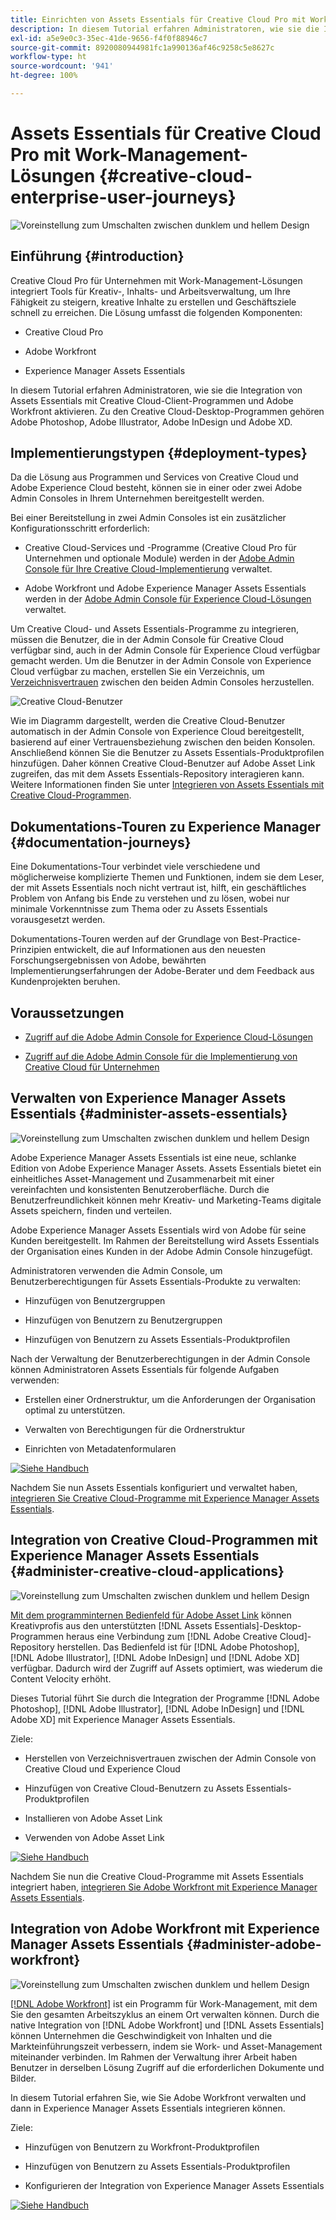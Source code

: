 ```yaml
---
title: Einrichten von Assets Essentials für Creative Cloud Pro mit Work-Management-Lösungen
description: In diesem Tutorial erfahren Administratoren, wie sie die Integration von Assets Essentials mit Creative Cloud-Client-Programmen und Adobe Workfront aktivieren. Zu den Creative Cloud-Desktop-Programmen gehören Adobe Photoshop, Adobe Illustrator, Adobe InDesign und Adobe XD.
exl-id: a5e9e0c3-35ec-41de-9656-f4f0f88946c7
source-git-commit: 8920080944981fc1a990136af46c9258c5e8627c
workflow-type: ht
source-wordcount: '941'
ht-degree: 100%

---
```


# Assets Essentials für Creative Cloud Pro mit Work-Management-Lösungen {#creative-cloud-enterprise-user-journeys}

![Voreinstellung zum Umschalten zwischen dunklem und hellem Design](assets/cce-next-banner-landing-page.png)

## Einführung {#introduction}

Creative Cloud Pro für Unternehmen mit Work-Management-Lösungen integriert Tools für Kreativ-, Inhalts- und Arbeitsverwaltung, um Ihre Fähigkeit zu steigern, kreative Inhalte zu erstellen und Geschäftsziele schnell zu erreichen. Die Lösung umfasst die folgenden Komponenten:

* Creative Cloud Pro

* Adobe Workfront

* Experience Manager Assets Essentials

In diesem Tutorial erfahren Administratoren, wie sie die Integration von Assets Essentials mit Creative Cloud-Client-Programmen und Adobe Workfront aktivieren. Zu den Creative Cloud-Desktop-Programmen gehören Adobe Photoshop, Adobe Illustrator, Adobe InDesign und Adobe XD.

## Implementierungstypen {#deployment-types}

Da die Lösung aus Programmen und Services von Creative Cloud und Adobe Experience Cloud besteht, können sie in einer oder zwei Adobe Admin Consoles in Ihrem Unternehmen bereitgestellt werden.

Bei einer Bereitstellung in zwei Admin Consoles ist ein zusätzlicher Konfigurationsschritt erforderlich:

* Creative Cloud-Services und -Programme (Creative Cloud Pro für Unternehmen und optionale Module) werden in der [Adobe Admin Console für Ihre Creative Cloud-Implementierung](https://helpx.adobe.com/de/enterprise/admin-guide.html) verwaltet.

* Adobe Workfront und Adobe Experience Manager Assets Essentials werden in der [Adobe Admin Console für Experience Cloud-Lösungen](https://experienceleague.adobe.com/docs/core-services/interface/administration/admin-getting-started.html?lang=de) verwaltet.

Um Creative Cloud- und Assets Essentials-Programme zu integrieren, müssen die Benutzer, die in der Admin Console für Creative Cloud verfügbar sind, auch in der Admin Console für Experience Cloud verfügbar gemacht werden. Um die Benutzer in der Admin Console von Experience Cloud verfügbar zu machen, erstellen Sie ein Verzeichnis, um [Verzeichnisvertrauen](https://helpx.adobe.com/de/enterprise/using/set-up-identity.html#directory-trusting) zwischen den beiden Admin Consoles herzustellen.

![Creative Cloud-Benutzer](assets/creative-cloud-users.svg)

Wie im Diagramm dargestellt, werden die Creative Cloud-Benutzer automatisch in der Admin Console von Experience Cloud bereitgestellt, basierend auf einer Vertrauensbeziehung zwischen den beiden Konsolen. Anschließend können Sie die Benutzer zu Assets Essentials-Produktprofilen hinzufügen. Daher können Creative Cloud-Benutzer auf Adobe Asset Link zugreifen, das mit dem Assets Essentials-Repository interagieren kann. Weitere Informationen finden Sie unter [Integrieren von Assets Essentials mit Creative Cloud-Programmen](integrate-with-creative-cloud.md).

## Dokumentations-Touren zu Experience Manager {#documentation-journeys}

Eine Dokumentations-Tour verbindet viele verschiedene und möglicherweise komplizierte Themen und Funktionen, indem sie dem Leser, der mit Assets Essentials noch nicht vertraut ist, hilft, ein geschäftliches Problem von Anfang bis Ende zu verstehen und zu lösen, wobei nur minimale Vorkenntnisse zum Thema oder zu Assets Essentials vorausgesetzt werden.

Dokumentations-Touren werden auf der Grundlage von Best-Practice-Prinzipien entwickelt, die auf Informationen aus den neuesten Forschungsergebnissen von Adobe, bewährten Implementierungserfahrungen der Adobe-Berater und dem Feedback aus Kundenprojekten beruhen.

## Voraussetzungen

* [Zugriff auf die Adobe Admin Console for Experience Cloud-Lösungen](https://experienceleague.adobe.com/docs/core-services/interface/administration/admin-getting-started.html?lang=de)

* [Zugriff auf die Adobe Admin Console für die Implementierung von Creative Cloud für Unternehmen](https://helpx.adobe.com/de/enterprise/admin-guide.html)

## Verwalten von Experience Manager Assets Essentials {#administer-assets-essentials}

![Voreinstellung zum Umschalten zwischen dunklem und hellem Design](assets/cce-assets.png)

Adobe Experience Manager Assets Essentials ist eine neue, schlanke Edition von Adobe Experience Manager Assets. Assets Essentials bietet ein einheitliches Asset-Management und Zusammenarbeit mit einer vereinfachten und konsistenten Benutzeroberfläche. Durch die Benutzerfreundlichkeit können mehr Kreativ- und Marketing-Teams digitale Assets speichern, finden und verteilen.

Adobe Experience Manager Assets Essentials wird von Adobe für seine Kunden bereitgestellt. Im Rahmen der Bereitstellung wird Assets Essentials der Organisation eines Kunden in der Adobe Admin Console hinzugefügt.

Administratoren verwenden die Admin Console, um Benutzerberechtigungen für Assets Essentials-Produkte zu verwalten:

* Hinzufügen von Benutzergruppen

* Hinzufügen von Benutzern zu Benutzergruppen

* Hinzufügen von Benutzern zu Assets Essentials-Produktprofilen

Nach der Verwaltung der Benutzerberechtigungen in der Admin Console können Administratoren Assets Essentials für folgende Aufgaben verwenden:

* Erstellen einer Ordnerstruktur, um die Anforderungen der Organisation optimal zu unterstützen.

* Verwalten von Berechtigungen für die Ordnerstruktur

* Einrichten von Metadatenformularen

[![Siehe Handbuch](https://helpx.adobe.com/content/dam/help/en/marketing-cloud/how-to/digital-foundation/_jcr_content/main-pars/image_1250343773/see-the-guide-sm.png)](deploy-administer.md)

Nachdem Sie nun Assets Essentials konfiguriert und verwaltet haben, [integrieren Sie Creative Cloud-Programme mit Experience Manager Assets Essentials](integrate-with-creative-cloud.md).

## Integration von Creative Cloud-Programmen mit Experience Manager Assets Essentials {#administer-creative-cloud-applications}

![Voreinstellung zum Umschalten zwischen dunklem und hellem Design](assets/cce-creative-cloud.png)

[Mit dem programminternen Bedienfeld für Adobe Asset Link](https://www.adobe.com/de/creativecloud/business/enterprise/adobe-asset-link.html) können Kreativprofis aus den unterstützten [!DNL Assets Essentials]-Desktop-Programmen heraus eine Verbindung zum [!DNL Adobe Creative Cloud]-Repository herstellen. Das Bedienfeld ist für [!DNL Adobe Photoshop], [!DNL Adobe Illustrator], [!DNL Adobe InDesign] und [!DNL Adobe XD] verfügbar. Dadurch wird der Zugriff auf Assets optimiert, was wiederum die Content Velocity erhöht.

Dieses Tutorial führt Sie durch die Integration der Programme [!DNL Adobe Photoshop], [!DNL Adobe Illustrator], [!DNL Adobe InDesign] und [!DNL Adobe XD] mit Experience Manager Assets Essentials.

Ziele:

* Herstellen von Verzeichnisvertrauen zwischen der Admin Console von Creative Cloud und Experience Cloud

* Hinzufügen von Creative Cloud-Benutzern zu Assets Essentials-Produktprofilen

* Installieren von Adobe Asset Link

* Verwenden von Adobe Asset Link

[![Siehe Handbuch](https://helpx.adobe.com/content/dam/help/en/marketing-cloud/how-to/digital-foundation/_jcr_content/main-pars/image_1250343773/see-the-guide-sm.png)](integrate-with-creative-cloud.md)

Nachdem Sie nun die Creative Cloud-Programme mit Assets Essentials integriert haben, [integrieren Sie Adobe Workfront mit Experience Manager Assets Essentials](integrate-with-workfront.md).

## Integration von Adobe Workfront mit Experience Manager Assets Essentials {#administer-adobe-workfront}

![Voreinstellung zum Umschalten zwischen dunklem und hellem Design](assets/cce-workfront.png)

[[!DNL Adobe Workfront]](https://www.workfront.com/) ist ein Programm für Work-Management, mit dem Sie den gesamten Arbeitszyklus an einem Ort verwalten können. Durch die native Integration von [!DNL Adobe Workfront] und [!DNL Assets Essentials] können Unternehmen die Geschwindigkeit von Inhalten und die Markteinführungszeit verbessern, indem sie Work- und Asset-Management miteinander verbinden. Im Rahmen der Verwaltung ihrer Arbeit haben Benutzer in derselben Lösung Zugriff auf die erforderlichen Dokumente und Bilder.

In diesem Tutorial erfahren Sie, wie Sie Adobe Workfront verwalten und dann in Experience Manager Assets Essentials integrieren können.

Ziele:

* Hinzufügen von Benutzern zu Workfront-Produktprofilen

* Hinzufügen von Benutzern zu Assets Essentials-Produktprofilen

* Konfigurieren der Integration von Experience Manager Assets Essentials

[![Siehe Handbuch](https://helpx.adobe.com/content/dam/help/en/marketing-cloud/how-to/digital-foundation/_jcr_content/main-pars/image_1250343773/see-the-guide-sm.png)](integrate-with-workfront.md)
